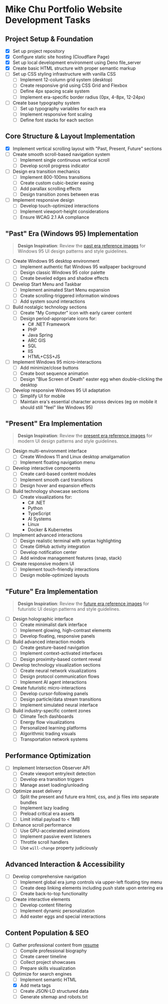 # Mike Chu Portfolio Website Development Tasks

## Project Setup & Foundation

- [x] Set up project repository
- [x] Configure static site hosting (Cloudflare Page)
- [x] Set up local development environment using Deno file_server
- [x] Create basic HTML structure with proper semantic markup
- [ ] Set up CSS styling infrastructure with vanilla CSS
  - [ ] Implement 12-column grid system (desktop)
  - [ ] Create responsive grid using CSS Grid and Flexbox
  - [ ] Define 4px spacing scale system
  - [ ] Implement era-specific border radius (0px, 4-8px, 12-24px)
- [ ] Create base typography system
  - [ ] Set up typography variables for each era
  - [ ] Implement responsive font scaling
  - [ ] Define font stacks for each section

## Core Structure & Layout Implementation

- [x] Implement vertical scrolling layout with "Past, Present, Future" sections
- [ ] Create smooth scroll-based navigation system
  - [ ] Implement single continuous vertical scroll
  - [ ] Develop scroll progress indicator
- [ ] Design era transition mechanics
  - [ ] Implement 800-100ms transitions
  - [ ] Create custom cubic-bezier easing
  - [ ] Add parallax scrolling effects
  - [ ] Design transition zones between eras
- [ ] Implement responsive design
  - [ ] Develop touch-optimized interactions
  - [ ] Implement viewport-height considerations
  - [ ] Ensure WCAG 2.1 AA compliance

## "Past" Era (Windows 95) Implementation

> **Design Inspiration**: Review the [past era reference images](./reference/past/) for Windows 95 UI design patterns and style guidelines.

- [ ] Create Windows 95 desktop environment
  - [ ] Implement authentic flat Windows 95 wallpaper background
  - [ ] Design classic Windows 95 color palette
  - [ ] Create beveled edges and shadow effects
- [ ] Develop Start Menu and Taskbar
  - [ ] Implement animated Start Menu expansion
  - [ ] Create scrolling-triggered information windows
  - [ ] Add system sound interactions
- [ ] Build nostalgic technology sections
  - [ ] Create "My Computer" icon with early career content
  - [ ] Design period-appropriate icons for:
    - C# .NET Framework
    - PHP
    - Java Spring
    - ARC GIS
    - SQL
    - IIS
    - HTML+CSS+JS
- [ ] Implement Windows 95 micro-interactions
  - [ ] Add minimize/close buttons
  - [ ] Create boot sequence animation
  - [ ] Design "Blue Screen of Death" easter egg when double-clicking the desktop
- [ ] Develop responsive Windows 95 UI adaptation
  - [ ] Simplify UI for mobile
  - [ ] Maintain era's essential character across devices (eg on mobile it should still "feel" like Windows 95)

## "Present" Era Implementation

> **Design Inspiration**: Review the [present era reference images](./reference/present/) for modern UI design patterns and style guidelines.

- [ ] Design multi-environment interface
  - [ ] Create Windows 11 and Linux desktop amalgamation
  - [ ] Implement floating navigation menu
- [ ] Develop interactive components
  - [ ] Create card-based content modules
  - [ ] Implement smooth card transitions
  - [ ] Design hover and expansion effects
- [ ] Build technology showcase sections
  - [ ] Create visualizations for:
    - C# .NET
    - Python
    - TypeScript
    - AI Systems
    - Linux
    - Docker & Kubernetes
- [ ] Implement advanced interactions
  - [ ] Design realistic terminal with syntax highlighting
  - [ ] Create GitHub activity integration
  - [ ] Develop notification center
  - [ ] Add window management features (snap, stack)
- [ ] Create responsive modern UI
  - [ ] Implement touch-friendly interactions
  - [ ] Design mobile-optimized layouts

## "Future" Era Implementation

> **Design Inspiration**: Review the [future era reference images](./reference/future/) for futuristic UI design patterns and style guidelines.

- [ ] Design holographic interface
  - [ ] Create minimalist dark interface
  - [ ] Implement glowing, high-contrast elements
  - [ ] Develop floating, responsive panels
- [ ] Build advanced interaction models
  - [ ] Create gesture-based navigation
  - [ ] Implement context-activated interfaces
  - [ ] Design proximity-based content reveal
- [ ] Develop technology visualization sections
  - [ ] Create neural network visualizations
  - [ ] Design protocol communication flows
  - [ ] Implement AI agent interactions
- [ ] Create futuristic micro-interactions
  - [ ] Develop cursor-following panels
  - [ ] Design particle/data stream transitions
  - [ ] Implement simulated neural interface
- [ ] Build industry-specific content zones
  - [ ] Climate Tech dashboards
  - [ ] Energy flow visualizations
  - [ ] Personalized learning platforms
  - [ ] Algorithmic trading visuals
  - [ ] Transportation network systems

## Performance Optimization

- [ ] Implement Intersection Observer API
  - [ ] Create viewport entry/exit detection
  - [ ] Develop era transition triggers
  - [ ] Manage asset loading/unloading
- [ ] Optimize asset delivery
  - [ ] Split the present and future era html, css, and js files into separate bundles
  - [ ] Implement lazy loading
  - [ ] Preload critical era assets
  - [ ] Limit initial payload to < 1MB
- [ ] Enhance scroll performance
  - [ ] Use GPU-accelerated animations
  - [ ] Implement passive event listeners
  - [ ] Throttle scroll handlers
  - [ ] Use `will-change` property judiciously

## Advanced Interaction & Accessibility

- [ ] Develop comprehensive navigation
  - [ ] Implement global era jump controls via upper-left floating tiny menu
  - [ ] Create deep linking elements including push state upon entering era
  - [ ] Create back-to-top functionality
- [ ] Create interactive elements
  - [ ] Develop content filtering
  - [ ] Implement dynamic personalization
  - [ ] Add easter eggs and special interactions

## Content Population & SEO

- [ ] Gather professional content from [resume](./resume.md)
  - [ ] Compile professional biography
  - [ ] Create career timeline
  - [ ] Collect project showcases
  - [ ] Prepare skills visualization
- [ ] Optimize for search engines
  - [ ] Implement semantic HTML
  - [x] Add meta tags
  - [ ] Create JSON-LD structured data
  - [ ] Generate sitemap and robots.txt
